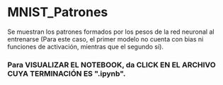 # MNIST_Patrones
Se muestran los patrones formados por los pesos de la red neuronal al entrenarse (Para este caso, el primer modelo no cuenta con bias ni funciones de activación, mientras que el segundo sí).  

### Para VISUALIZAR EL NOTEBOOK, da CLICK EN EL ARCHIVO CUYA TERMINACIÓN ES ".ipynb".
